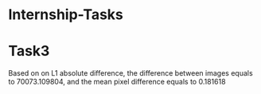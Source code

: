 # Internship-Tasks

# Task3
Based on on L1 absolute difference, the difference between images equals to 70073.109804, and the mean pixel difference equals to 0.181618
